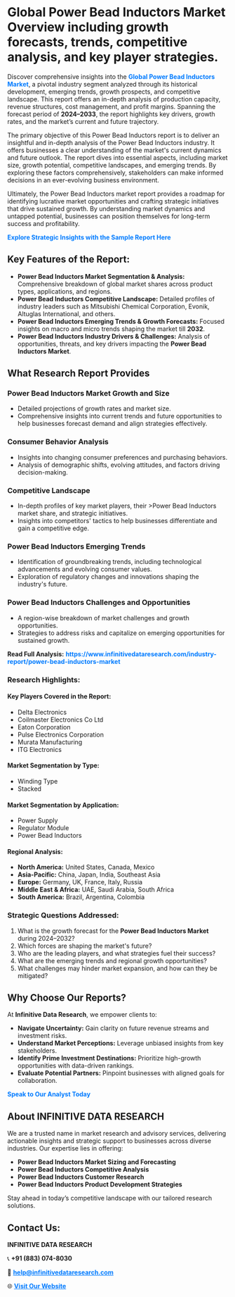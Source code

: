 <h1>Global Power Bead Inductors Market Overview including growth forecasts, trends, competitive analysis, and key player strategies.</h1>
<p>
Discover comprehensive insights into the 
<a href="https://www.infinitivedataresearch.com/industry-report/power-bead-inductors-market" rel="dofollow" style="color: #007BFF; text-decoration: none;"><strong>Global Power Bead Inductors Market</strong></a>, a pivotal industry segment analyzed through its historical development, emerging trends, growth prospects, and competitive landscape. This report offers an in-depth analysis of production capacity, revenue structures, cost management, and profit margins. Spanning the forecast period of <strong>2024–2033</strong>, the report highlights key drivers, growth rates, and the market’s current and future trajectory.
</p>
<p>
The primary objective of this Power Bead Inductors report is to deliver an insightful and in-depth analysis of the Power Bead Inductors industry. It offers businesses a clear understanding of the market's current dynamics and future outlook. The report dives into essential aspects, including market size, growth potential, competitive landscapes, and emerging trends. By exploring these factors comprehensively, stakeholders can make informed decisions in an ever-evolving business environment.
</p>
<p>
Ultimately, the Power Bead Inductors market report provides a roadmap for identifying lucrative market opportunities and crafting strategic initiatives that drive sustained growth. By understanding market dynamics and untapped potential, businesses can position themselves for long-term success and profitability.
</p>
<p>
<a href="https://www.infinitivedataresearch.com/request-sample/reportId=107276" style="color: #007BFF; text-decoration: none;"><strong>Explore Strategic Insights with the Sample Report Here</strong></a>
</p>

<h2>Key Features of the Report:</h2>
<ul>
<li><strong>Power Bead Inductors Market Segmentation & Analysis:</strong> Comprehensive breakdown of global market shares across product types, applications, and regions.</li>
<li><strong>Power Bead Inductors Competitive Landscape:</strong> Detailed profiles of industry leaders such as Mitsubishi Chemical Corporation, Evonik, Altuglas International, and others.</li>
<li><strong>Power Bead Inductors Emerging Trends & Growth Forecasts:</strong> Focused insights on macro and micro trends shaping the market till <strong>2032</strong>.</li>
<li><strong>Power Bead Inductors Industry Drivers & Challenges:</strong> Analysis of opportunities, threats, and key drivers impacting the <strong>Power Bead Inductors Market</strong>.</li>
</ul>

<h2>What Research Report Provides</h2>
<h3>Power Bead Inductors Market Growth and Size</h3>
<ul>
<li>Detailed projections of growth rates and market size.</li>
<li>Comprehensive insights into current trends and future opportunities to help businesses forecast demand and align strategies effectively.</li>
</ul>

<h3>Consumer Behavior Analysis</h3>
<ul>
<li>Insights into changing consumer preferences and purchasing behaviors.</li>
<li>Analysis of demographic shifts, evolving attitudes, and factors driving decision-making.</li>
</ul>

<h3>Competitive Landscape</h3>
<ul>
<li>In-depth profiles of key market players, their >Power Bead Inductors market share, and strategic initiatives.</li>
<li>Insights into competitors' tactics to help businesses differentiate and gain a competitive edge.</li>
</ul>

<h3>Power Bead Inductors Emerging Trends</h3>
<ul>
<li>Identification of groundbreaking trends, including technological advancements and evolving consumer values.</li>
<li>Exploration of regulatory changes and innovations shaping the industry's future.</li>
</ul>

<h3>Power Bead Inductors Challenges and Opportunities</h3>
<ul>
<li>A region-wise breakdown of market challenges and growth opportunities.</li>
<li>Strategies to address risks and capitalize on emerging opportunities for sustained growth.</li>
</ul>
<p><strong>Read Full Analysis:</strong> <a href="https://www.infinitivedataresearch.com/industry-report/power-bead-inductors-market" rel="dofollow" style="color: #007BFF; text-decoration: none;"><strong>https://www.infinitivedataresearch.com/industry-report/power-bead-inductors-market</strong></a></p>
<h3>Research Highlights:</h3>
<h4>Key Players Covered in the Report:</h4>
<ul><li>Delta Electronics</li><li>Coilmaster Electronics Co Ltd</li><li>Eaton Corporation</li><li>Pulse Electronics Corporation</li><li>Murata Manufacturing</li><li>ITG Electronics</li></ul>
<h4>Market Segmentation by Type:</h4>
<ul><li>Winding Type</li><li>Stacked</li></ul>
<h4>Market Segmentation by Application:</h4>
<ul><li>Power Supply</li><li>Regulator Module</li><li>Power Bead Inductors</li></ul>

<h4>Regional Analysis:</h4>
<ul>
<li><strong>North America:</strong> United States, Canada, Mexico</li>
<li><strong>Asia-Pacific:</strong> China, Japan, India, Southeast Asia</li>
<li><strong>Europe:</strong> Germany, UK, France, Italy, Russia</li>
<li><strong>Middle East & Africa:</strong> UAE, Saudi Arabia, South Africa</li>
<li><strong>South America:</strong> Brazil, Argentina, Colombia</li>
</ul>

<h3>Strategic Questions Addressed:</h3>
<ol>
<li>What is the growth forecast for the <strong>Power Bead Inductors Market</strong> during 2024–2032?</li>
<li>Which forces are shaping the market's future?</li>
<li>Who are the leading players, and what strategies fuel their success?</li>
<li>What are the emerging trends and regional growth opportunities?</li>
<li>What challenges may hinder market expansion, and how can they be mitigated?</li>
</ol>

<h2>Why Choose Our Reports?</h2>
<p>At <strong>Infinitive Data Research</strong>, we empower clients to:</p>
<ul>
<li><strong>Navigate Uncertainty:</strong> Gain clarity on future revenue streams and investment risks.</li>
<li><strong>Understand Market Perceptions:</strong> Leverage unbiased insights from key stakeholders.</li>
<li><strong>Identify Prime Investment Destinations:</strong> Prioritize high-growth opportunities with data-driven rankings.</li>
<li><strong>Evaluate Potential Partners:</strong> Pinpoint businesses with aligned goals for collaboration.</li>
</ul>
<p><a href="https://www.infinitivedataresearch.com/industry-report/power-bead-inductors-market" rel="dofollow" style="color: #007BFF; text-decoration: none;"><strong>Speak to Our Analyst Today</strong></a></p>

<h2>About INFINITIVE DATA RESEARCH</h2>
<p>We are a trusted name in market research and advisory services, delivering actionable insights and strategic support to businesses across diverse industries. Our expertise lies in offering:</p>
<ul>
<li><strong>Power Bead Inductors Market Sizing and Forecasting</strong></li>
<li><strong>Power Bead Inductors Competitive Analysis</strong></li>
<li><strong>Power Bead Inductors Customer Research</strong></li>
<li><strong>Power Bead Inductors Product Development Strategies</strong></li>
</ul>
<p>Stay ahead in today’s competitive landscape with our tailored research solutions.</p>

<h2>Contact Us:</h2>
<p><strong>INFINITIVE DATA RESEARCH</strong></p>
<p>📞 <strong>+91 (883) 074-8030</strong></p>
<p>📧 <strong><a href="mailto:help@infinitivedataresearch.com" style="color: #007BFF;">help@infinitivedataresearch.com</a></strong></p>
<p>🌐 <strong><a href="https://www.infinitivedataresearch.com" rel="dofollow" style="color: #007BFF;">Visit Our Website</a></strong></p>